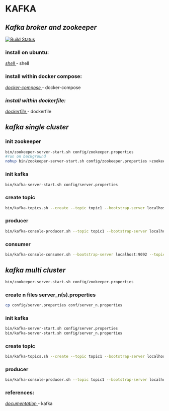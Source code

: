 # KAFKA
## _Kafka broker and zookeeper_

[![Build Status](https://travis-ci.org/joemccann/dillinger.svg?branch=master)](https://nodesource.com/products/nsolid)

### install on ubuntu:
[ _shell_ ](https://github.com/mindsetcloud/infra-data-engineer/blob/main/docker/kafka/install.sh) - shell

### install within docker compose:
[ _docker-compose_ ](https://github.com/mindsetcloud/infra-data-engineer/blob/main/docker/kafka/kafka.yml) - docker-compose

### _install within dockerfile:_
[ _dockerfile_ ](https://github.com/mindsetcloud/infra-data-engineer/blob/main/docker/kafka/Dockerfile) - dockerfile

## _kafka single cluster_

### init zookeeper
```sh
bin/zookeeper-server-start.sh config/zookeeper.properties
#run on background
nohup bin/zookeeper-server-start.sh config/zookeeper.properties >zookeeper.log &
```

### init kafka
```sh
bin/kafka-server-start.sh config/server.properties
```

### create topic
```sh
bin/kafka-topics.sh --create --topic topic1 --bootstrap-server localhost:9092 --replication-factor 1 --partitions 1
```

### producer
```sh
bin/kafka-console-producer.sh --topic topic1 --bootstrap-server localhost:9092
```

### consumer
```sh
bin/kafka-console-consumer.sh --bootstrap-server localhost:9092 --topic topic1 --from-beginning
```

## _kafka multi cluster_

``` sh
bin/zookeeper-server-start.sh config/zookeeper.properties
```

### create n files server_n(s).properties
```sh
cp config/server.properties conf/server_n.properties
```

### init kafka
```sh
bin/kafka-server-start.sh config/server.properties
bin/kafka-server-start.sh config/server_n.properties
```

### create topic
```sh
bin/kafka-topics.sh --create --topic topic1 --bootstrap-server localhost:9092 --replication-factor n --partitions 1
```

### producer
```sh
bin/kafka-console-producer.sh --topic topic1 --bootstrap-server localhost:9092
```

### references:
[ _documentation_ ](https://developer.confluent.io/quickstart/kafka-docker/) - kafka

